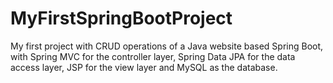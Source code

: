 # MyFirstSpringBootProject

My first project with CRUD operations of a Java website based Spring Boot, with Spring MVC for the controller layer, Spring Data JPA for the data access layer, JSP  for the view layer and MySQL as the database.
